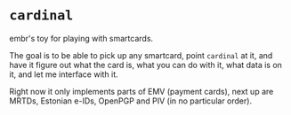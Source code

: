`cardinal`
==========

embr's toy for playing with smartcards.

The goal is to be able to pick up any smartcard, point `cardinal` at it, and have it figure out what the card is, what you can do with it, what data is on it, and let me interface with it.

Right now it only implements parts of EMV (payment cards), next up are MRTDs, Estonian e-IDs, OpenPGP and PIV (in no particular order).
